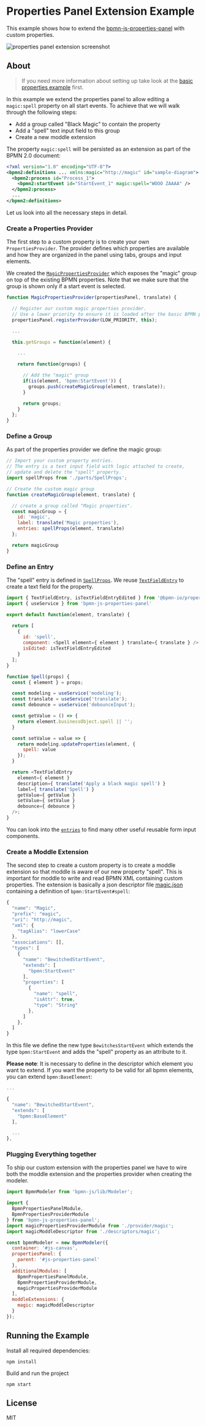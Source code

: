 # Properties Panel Extension Example

This example shows how to extend the [bpmn-js-properties-panel](https://github.com/bpmn-io/bpmn-js-properties-panel) with custom properties.

![properties panel extension screenshot](./docs/screenshot.png "Screenshot of the properties panel extension example")


## About

> If you need more information about setting up take look at the [basic properties example](../properties-panel) first.

In this example we extend the properties panel to allow editing a `magic:spell` property on all start events. To achieve that we will walk through the following steps:

* Add a group called "Black Magic" to contain the property
* Add a "spell" text input field to this group
* Create a new moddle extension

The property `magic:spell` will be persisted as an extension as part of the BPMN 2.0 document:

```xml
<?xml version="1.0" encoding="UTF-8"?>
<bpmn2:definitions ... xmlns:magic="http://magic" id="sample-diagram">
  <bpmn2:process id="Process_1">
    <bpmn2:startEvent id="StartEvent_1" magic:spell="WOOO ZAAAA" />
  </bpmn2:process>
  ...
</bpmn2:definitions>
```


Let us look into all the necessary steps in detail.


### Create a Properties Provider

The first step to a custom property is to create your own `PropertiesProvider`.
The provider defines which properties are available and how they are organized in the panel using tabs, groups and input elements.

We created the [`MagicPropertiesProvider`](app/provider/magic/MagicPropertiesProvider.js) which exposes the "magic" group on top of the existing BPMN properties. Note that we make sure that the group is shown only if a start event is selected.

```javascript
function MagicPropertiesProvider(propertiesPanel, translate) {

  // Register our custom magic properties provider.
  // Use a lower priority to ensure it is loaded after the basic BPMN properties.
  propertiesPanel.registerProvider(LOW_PRIORITY, this);

  ...

  this.getGroups = function(element) {

    ...

    return function(groups) {

      // Add the "magic" group
      if(is(element, 'bpmn:StartEvent')) {
        groups.push(createMagicGroup(element, translate));
      }

      return groups;
    }
  };
}
```


### Define a Group

As part of the properties provider we define the magic group:

```javascript
// Import your custom property entries.
// The entry is a text input field with logic attached to create,
// update and delete the "spell" property.
import spellProps from './parts/SpellProps';

// Create the custom magic group
function createMagicGroup(element, translate) {

  // create a group called "Magic properties".
  const magicGroup = {
    id: 'magic',
    label: translate('Magic properties'),
    entries: spellProps(element, translate)
  };

  return magicGroup
}
```


### Define an Entry

The "spell" entry is defined in [`SpellProps`](app/provider/magic/parts/SpellProps.js). We reuse [`TextFieldEntry`](https://github.com/bpmn-io/properties-panel/blob/main/src/components/entries/TextField.js) to create a text field for the property.

```javascript
import { TextFieldEntry, isTextFieldEntryEdited } from '@bpmn-io/properties-panel';
import { useService } from 'bpmn-js-properties-panel'

export default function(element, translate) {

  return [
    {
      id: 'spell',
      component: <Spell element={ element } translate={ translate } />,
      isEdited: isTextFieldEntryEdited
    }
  ];
}

function Spell(props) {
  const { element } = props;

  const modeling = useService('modeling');
  const translate = useService('translate');
  const debounce = useService('debounceInput');

  const getValue = () => {
    return element.businessObject.spell || '';
  }

  const setValue = value => {
    return modeling.updateProperties(element, {
      spell: value
    });
  }

  return <TextFieldEntry
    element={ element }
    description={ translate('Apply a black magic spell') }
    label={ translate('Spell') }
    getValue={ getValue }
    setValue={ setValue }
    debounce={ debounce }
  />;
}
```

You can look into the [`entries`](https://github.com/bpmn-io/properties-panel/blob/main/src/components/entries/index.js) to find many other useful reusable form input components.

### Create a Moddle Extension

The second step to create a custom property is to create a moddle extension so that moddle is aware of our new property "spell". This is important for moddle to write and read BPMN XML containing custom properties. The extension is basically a json descriptor file [magic.json](app/descriptors/magic.json) containing a definition of `bpmn:StartEvent#spell`:

```javascript
{
  "name": "Magic",
  "prefix": "magic",
  "uri": "http://magic",
  "xml": {
    "tagAlias": "lowerCase"
  },
  "associations": [],
  "types": [
    {
      "name": "BewitchedStartEvent",
      "extends": [
        "bpmn:StartEvent"
      ],
      "properties": [
        {
          "name": "spell",
          "isAttr": true,
          "type": "String"
        },
      ]
    },
  ]
}
```

In this file we define the new type `BewitchesStartEvent` which extends the type `bpmn:StartEvent` and adds the "spell" property as an attribute to it.

**Please note**: It is necessary to define in the descriptor which element you want to extend. If you want the property to be valid for all bpmn elements, you can extend `bpmn:BaseElement`:

```javascript
...

{
  "name": "BewitchedStartEvent",
  "extends": [
    "bpmn:BaseElement"
  ],

  ...
},
```


### Plugging Everything together

To ship our custom extension with the properties panel we have to wire both the moddle extension and the properties provider when creating the modeler.

```javascript
import BpmnModeler from 'bpmn-js/lib/Modeler';

import {
  BpmnPropertiesPanelModule,
  BpmnPropertiesProviderModule
} from 'bpmn-js-properties-panel';
import magicPropertiesProviderModule from './provider/magic';
import magicModdleDescriptor from './descriptors/magic';

const bpmnModeler = new BpmnModeler({
  container: '#js-canvas',
  propertiesPanel: {
    parent: '#js-properties-panel'
  },
  additionalModules: [
    BpmnPropertiesPanelModule,
    BpmnPropertiesProviderModule,
    magicPropertiesProviderModule
  ],
  moddleExtensions: {
    magic: magicModdleDescriptor
  }
});
```


## Running the Example

Install all required dependencies:

```
npm install
```

Build and run the project

```
npm start
```


## License

MIT
